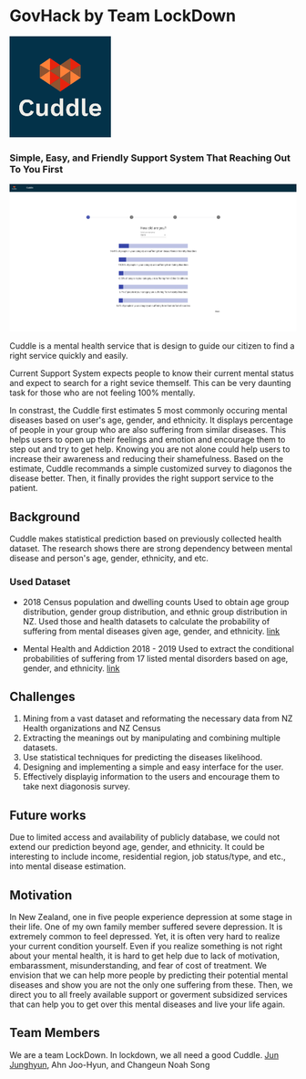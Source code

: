 # GovHack by Team LockDown
<img src="logo1.png" alt="My cool logo"/>

### Simple, Easy, and Friendly Support System That Reaching Out To You First

<img src="Screen Shot.png" alt="AppScreenshot"/>

Cuddle is a mental health service that is design to guide our citizen to find a right service quickly and easily.

Current Support System expects people to know their current mental status and expect to search for a right sevice themself.
This can be very daunting task for those who are not feeling 100% mentally.

In constrast, the Cuddle first estimates 5 most commonly occuring mental diseases based on user's age, gender, and ethnicity.
It displays percentage of people in your group who are also suffering from similar diseases. 
This helps users to open up their feelings and emotion and encourage them to step out and try to get help. 
Knowing you are not alone could help users to increase their awareness and reducing their shamefulness.
Based on the estimate, Cuddle recommands a simple customized survey to diagonos the disease better.
Then, it finally provides the right support service to the patient.

## Background
Cuddle makes statistical prediction based on previously collected health dataset.
The research shows there are strong dependency between mental disease and person's age, gender, ethnicity, and etc.

### Used Dataset
- 2018 Census population and dwelling counts
Used to obtain age group distribution, gender group distribution, and ethnic group distribution in NZ. Used those and health datasets to calculate the probability of suffering from mental diseases given age, gender, and ethnicity.
[link](https://www.stats.govt.nz/information-releases/2018-census-population-and-dwelling-counts)

- Mental Health and Addiction 2018 - 2019
Used to extract the conditional probabilities of suffering from 17 listed mental disorders based on age, gender, and ethnicity.
[link](https://www.health.govt.nz/publication/mental-health-and-addiction-service-use-2018-19-tables)

## Challenges
1. Mining from a vast dataset and reformating the necessary data from NZ Health organizations and NZ Census
2. Extracting the meanings out by manipulating and combining multiple datasets.
3. Use statistical techniques for predicting the diseases likelihood.
4. Designing and implementing a simple and easy interface for the user.
5. Effectively displayig information to the users and encourage them to take next diagonosis survey.

## Future works
Due to limited access and availability of publicly database, we could not extend our prediction beyond age, gender, and ethnicity.
It could be interesting to include income, residential region, job status/type, and etc., into mental disease estimation.

## Motivation
In New Zealand, one in five people experience depression at some stage in their life.
One of my own family member suffered severe depression. It is extremely common to feel depressed. Yet, it is often very hard to realize your current condition yourself.
Even if you realize something is not right about your mental health, it is hard to get help due to lack of motivation, embarassment, misunderstanding, and fear of cost of treatment. We envision that we can help more people by predicting their potential mental diseases and show you are not the only one suffering from these. Then, we direct you to all freely available support or goverment subsidized services that can help you to get over this mental diseases and live your life again.

## Team Members
We are a team LockDown.
In lockdown, we all need a good Cuddle.
[Jun Junghyun](https://www.linkedin.com/in/junjunghyun), 
Ahn Joo-Hyun, 
and Changeun Noah Song
